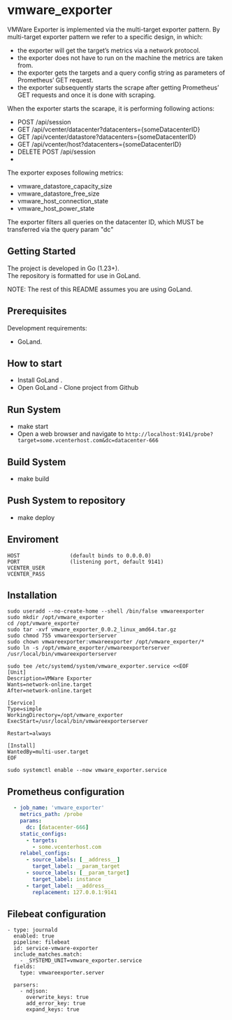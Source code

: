 # vmware_exporter

VMWare Exporter is implemented via the multi-target exporter pattern.
By multi-target exporter pattern we refer to a specific design, in which:

- the exporter will get the target’s metrics via a network protocol.
- the exporter does not have to run on the machine the metrics are taken from.
- the exporter gets the targets and a query config string as parameters of Prometheus’ GET request.
- the exporter subsequently starts the scrape after getting Prometheus’ GET requests and once it is done with scraping.

When the exporter starts the scarape, it is performing following actions:

- POST /api/session
- GET /api/vcenter/datacenter?datacenters={someDatacenterID}
- GET /api/vcenter/datastore?datacenters={someDatacenterID}
- GET /api/vcenter/host?datacenters={someDatacenterID}
- DELETE POST /api/session
- 
The exporter exposes following metrics:

- vmware_datastore_capacity_size
- vmware_datastore_free_size
- vmware_host_connection_state
- vmware_host_power_state

The exporter filters all queries on the datacenter ID, which MUST be transferred via the query param "dc"

## Getting Started
The project is developed in Go (1.23+).\
The repository is formatted for use in GoLand.

NOTE: The rest of this README assumes you are using GoLand.

## Prerequisites
Development requirements:
* GoLand.

## How to start
* Install GoLand .
* Open GoLand - Clone  project from Github

## Run System
* make start
* Open a web browser and navigate to `http://localhost:9141/probe?target=some.vcenterhost.com&dc=datacenter-666`

## Build System
* make build

## Push System to repository
* make deploy


## Enviroment
    HOST                (default binds to 0.0.0.0)
    PORT                (listening port, default 9141)
    VCENTER_USER
    VCENTER_PASS

## Installation
```console
sudo useradd --no-create-home --shell /bin/false vmwareexporter
sudo mkdir /opt/vmware_exporter
cd /opt/vmware_exporter
sudo tar -xvf vmware_exporter_0.0.2_linux_amd64.tar.gz
sudo chmod 755 vmwareexporterserver
sudo chown vmwareexporter:vmwareexporter /opt/vmware_exporter/*
sudo ln -s /opt/vmware_exporter/vmwareexporterserver /usr/local/bin/vmwareexporterserver

sudo tee /etc/systemd/system/vmware_exporter.service <<EOF
[Unit]
Description=VMWare Exporter
Wants=network-online.target
After=network-online.target

[Service]
Type=simple
WorkingDirectory=/opt/vmware_exporter
ExecStart=/usr/local/bin/vmwareexporterserver

Restart=always

[Install]
WantedBy=multi-user.target
EOF

sudo systemctl enable --now vmware_exporter.service 
```

## Prometheus configuration
```yaml
  - job_name: 'vmware_exporter'
    metrics_path: /probe
    params:
      dc: [datacenter-666]
    static_configs:
      - targets:
        - some.vcenterhost.com
    relabel_configs:
      - source_labels: [__address__]
        target_label: __param_target
      - source_labels: [__param_target]
        target_label: instance
      - target_label: __address__
        replacement: 127.0.0.1:9141
```

## Filebeat configuration
```console
- type: journald
  enabled: true
  pipeline: filebeat
  id: service-vmware-exporter
  include_matches.match:
    - _SYSTEMD_UNIT=vmware_exporter.service
  fields:
    type: vmwareexporter.server

  parsers:
    - ndjson:
      overwrite_keys: true
      add_error_key: true
      expand_keys: true
```